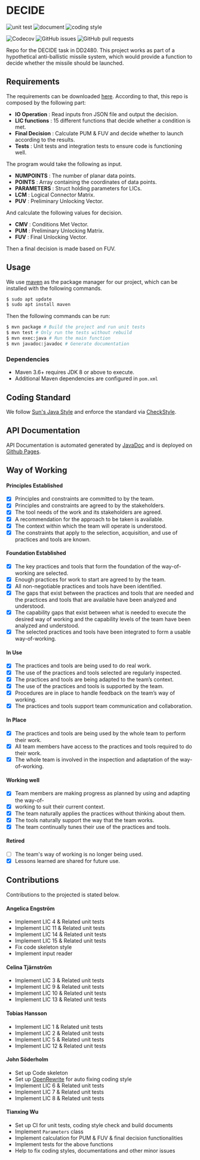 # DECIDE

![unit test](https://github.com/tohanss/DECIDE/actions/workflows/test.yml/badge.svg)
![document](https://github.com/tohanss/DECIDE/actions/workflows/docs.yml/badge.svg)
![coding style](https://github.com/tohanss/DECIDE/actions/workflows/style.yml/badge.svg)

![Codecov](https://img.shields.io/codecov/c/github/tohanss/DECIDE)
![GitHub issues](https://img.shields.io/github/issues/tohanss/DECIDE)
![GitHub pull requests](https://img.shields.io/github/issues-pr/tohanss/DECIDE)

Repo for the DECIDE task in DD2480. This project works as part of a hypothetical anti-ballistic missile system, which would provide a function to decide whether the missile should be launched.

## Requirements

The requirements can be downloaded [here](https://canvas.kth.se/courses/45179/files/7221049/download?wrap=1). According to that, this repo is composed by the following part:

- **IO Operation** : Read inputs fron JSON file and output the decision.
- **LIC functions** : 15 different functions that decide whether a condition is met.
- **Final Decision** : Calculate PUM & FUV and decide whether to launch according to the results.
- **Tests** : Unit tests and integration tests to ensure code is functioning well.

The program would take the following as input.

- **NUMPOINTS** : The number of planar data points.
- **POINTS** : Array containing the coordinates of data points.
- **PARAMETERS** : Struct holding parameters for LICs.
- **LCM** : Logical Connector Matrix.
- **PUV** : Preliminary Unlocking Vector.

And calculate the following values for decision.

- **CMV** : Conditions Met Vector.
- **PUM** : Preliminary Unlocking Matrix.
- **FUV** : Final Unlocking Vector.

Then a final decision is made based on FUV.

## Usage

We use [maven](https://maven.apache.org) as the package manager for our project, which can be installed with the following commands.

```sh
$ sudo apt update
$ sudo apt install maven
```

Then the following commands can be run:

```sh
$ mvn package # Build the project and run unit tests
$ mvn test # Only run the tests without rebuild
$ mvn exec:java # Run the main function
$ mvn javadoc:javadoc # Generate documentation
```

### Dependencies

- Maven 3.6+ requires JDK 8 or above to execute.
- Additional Maven dependencies are configured in `pom.xml`

## Coding Standard

We follow [Sun's Java Style](https://checkstyle.sourceforge.io/sun_style.html) and enforce the standard via [CheckStyle](https://checkstyle.sourceforge.io/index.html).

## API Documentation

API Documentation is automated generated by [JavaDoc](https://docs.oracle.com/javase/8/docs/technotes/tools/windows/javadoc.html) and is deployed on [Github Pages](https://tohanss.github.io/DECIDE/).

## Way of Working

#### Principles Established

- [x] Principles and constraints are committed to by the team.
- [x] Principles and constraints are agreed to by the stakeholders.
- [x] The tool needs of the work and its stakeholders are agreed.
- [x] A recommendation for the approach to be taken is available.
- [x] The context within which the team will operate is understood.
- [x] The constraints that apply to the selection, acquisition, and use of practices and tools are known.

#### Foundation Established

- [x] The key practices and tools that form the foundation of the way-of-working are selected.
- [x] Enough practices for work to start are agreed to by the team.
- [x] All non-negotiable practices and tools have been identified.
- [x] The gaps that exist between the practices and tools that are needed and the practices and tools that are available have been analyzed and understood.
- [x] The capability gaps that exist between what is needed to execute the desired way of working and the capability levels of the team have been analyzed and understood.
- [x] The selected practices and tools have been integrated to form a usable way-of-working.

#### In Use

- [x] The practices and tools are being used to do real work.
- [x] The use of the practices and tools selected are regularly inspected.
- [x] The practices and tools are being adapted to the team’s context.
- [x] The use of the practices and tools is supported by the team.
- [x] Procedures are in place to handle feedback on the team’s way of working.
- [x] The practices and tools support team communication and collaboration.

#### In Place

- [x] The practices and tools are being used by the whole team to perform their work.
- [x] All team members have access to the practices and tools required to do their work.
- [x] The whole team is involved in the inspection and adaptation of the way-of-working.

#### Working well

- [x] Team members are making progress as planned by using and adapting the way-of-
- [x] working to suit their current context.
- [x] The team naturally applies the practices without thinking about them.
- [x] The tools naturally support the way that the team works.
- [x] The team continually tunes their use of the practices and tools.

#### Retired

- [ ] The team's way of working is no longer being used.
- [x] Lessons learned are shared for future use.

## Contributions

Contributions to the projected is stated below.

#### Angelica Engström

- Implement LIC 4 & Related unit tests
- Implement LIC 11 & Related unit tests
- Implement LIC 14 & Related unit tests
- Implement LIC 15 & Related unit tests
- Fix code skeleton style
- Implement input reader

#### Celina Tjärnström

- Implement LIC 3 & Related unit tests
- Implement LIC 9 & Related unit tests
- Implement LIC 10 & Related unit tests
- Implement LIC 13 & Related unit tests

#### Tobias Hansson

- Implement LIC 1 & Related unit tests
- Implement LIC 2 & Related unit tests
- Implement LIC 5 & Related unit tests
- Implement LIC 12 & Related unit tests

#### John Söderholm

- Set up Code skeleton
- Set up [OpenRewrite](https://docs.openrewrite.org) for auto fixing coding style
- Implement LIC 6 & Related unit tests
- Implement LIC 7 & Related unit tests
- Implement LIC 8 & Related unit tests

#### Tianxing Wu

- Set up CI for unit tests, coding style check and build documents
- Implement `Parameters` class
- Implement calculation for PUM & FUV & final decision functionalities
- Implement tests for the above functions
- Help to fix coding styles, documentations and other minor issues
